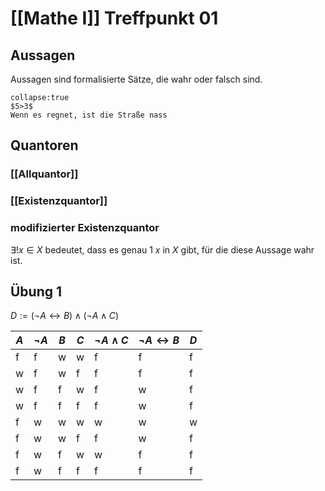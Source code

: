 # [[Mathe I]] Treffpunkt 01
## Aussagen
Aussagen sind formalisierte Sätze, die wahr oder falsch sind.
```ad-example
collapse:true
$5>3$
Wenn es regnet, ist die Straße nass
```
## Quantoren
### [[Allquantor]]
### [[Existenzquantor]]
### modifizierter Existenzquantor
$\exists!x\in X$ bedeutet, dass es genau 1 $x$ in $X$ gibt, für die diese Aussage wahr ist.
## Übung 1
$D:=(\neg A\leftrightarrow B)\wedge(\neg A\wedge C)$

| $A$ | $\neg A$ | $B$ | $C$ | $\neg A\wedge C$ | $\neg A\leftrightarrow B$ | $D$ |
| --- | -------- | --- | --- | ---------------- | ------------------------- | ------ |
| f   | f        | w   | w   | f                | f                         |  f      |
| w   | f        | w   | f   | f                | f                         |   f     |
| w   | f        | f   | w   | f                | w                         |    f    |
| w   | f        | f   | f   | f                | w                         |     f   |
| f   | w        | w   | w   | w                | w                         |      w  |
| f   | w        | w   | f   | f                | w                         |       f |
| f   | w        | f   | w   | w                | f                         |        f|
| f   | w        | f   | f   | f                | f                         |        f|
